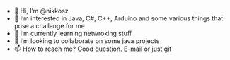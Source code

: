 - 👋 Hi, I’m @nikkosz
- 👀 I’m interested in Java, C#, C++, Arduino and some various things that pose a challange for me
- 🌱 I’m currently learning netwroking stuff
- 💞️ I’m looking to collaborate on some java projects
- 📫 How to reach me? Good question. E-mail or just git

<!---
nikkosz/nikkosz is a ✨ special ✨ repository because its `README.md` (this file) appears on your GitHub profile.
You can click the Preview link to take a look at your changes.
--->
